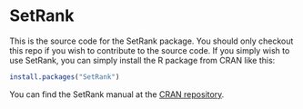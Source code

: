 # SetRank

This is the source code for the SetRank package. You should only checkout this
repo if you wish to contribute to the source code. If you simply wish to use 
SetRank, you can simply install the R package from CRAN like this:

```R
install.packages("SetRank")
```

You can find the SetRank manual at the [CRAN repository](https://cran.r-project.org/web/packages/SetRank/index.html).
